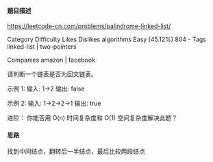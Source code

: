#### 题目描述
https://leetcode-cn.com/problems/palindrome-linked-list/


Category	Difficulty	Likes	Dislikes
algorithms	Easy (45.12%)	804	-
Tags
linked-list | two-pointers

Companies
amazon | facebook

请判断一个链表是否为回文链表。

示例 1:
输入: 1->2
输出: false

示例 2:
输入: 1->2->2->1
输出: true

进阶：
你能否用 O(n) 时间复杂度和 O(1) 空间复杂度解决此题？

#### 思路
找到中间结点，翻转后一半结点，最后比较两段结点